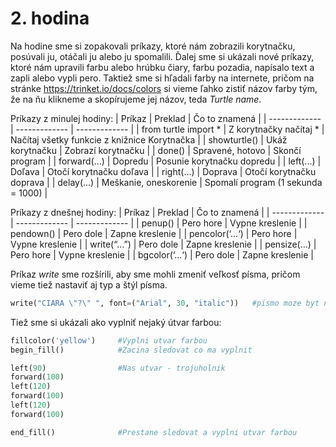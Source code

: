 # 2. hodina

Na hodine sme si zopakovali príkazy, ktoré nám zobrazili korytnačku, posúvali ju, otáčali ju alebo ju spomalili. Ďalej sme si ukázali nové príkazy, ktoré nám upravili
farbu alebo hrúbku čiary, farbu pozadia, napísalo text a zapli alebo vypli pero. Taktiež sme si hľadali farby na internete, pričom na stránke https://trinket.io/docs/colors
si vieme ľahko zistiť názov farby tým, že na ňu klikneme a skopírujeme jej názov, teda *Turtle name*.

Príkazy z minulej hodiny:
| Príkaz  | Preklad | Čo to znamená |
| ------------- | ------------- | ------------- |
| from turtle import *  | Z korytnačky načítaj *  | Načítaj všetky funkcie z knižnice Korytnačka |
| showturtle()  | Ukáž korytnačku  | Zobrazí korytnačku |
| done()  | Spravené, hotovo  | Skončí program |
| forward(...)  | Dopredu  | Posunie korytnačku dopredu |
| left(...)  | Doľava  | Otočí korytnačku doľava |
| right(...)  | Doprava  | Otočí korytnačku doprava |
| delay(...)  | Meškanie, oneskorenie  | Spomalí program (1 sekunda = 1000) |

Príkazy z dnešnej hodiny:
| Príkaz  | Preklad | Čo to znamená |
| ------------- | ------------- | ------------- |
| penup()  | Pero hore  | Vypne kreslenie |
| pendown()  | Pero dole  | Zapne kreslenie |
| pencolor(‘...‘)  | Pero hore  | Vypne kreslenie |
| write(“…”)  | Pero dole  | Zapne kreslenie |
| pensize(...)  | Pero hore  | Vypne kreslenie |
| bgcolor(‘...‘)  | Pero dole  | Zapne kreslenie |

Príkaz *write* sme rozšírili, aby sme mohli zmeniť veľkosť písma, pričom vieme tiež nastaviť aj typ a štýl písma.
```python
write("CIARA \"?\" ", font=("Arial", 30, "italic"))   #pismo moze byt normal, bold, italic
```

Tiež sme si ukázali ako vyplniť nejaký útvar farbou:
```python
fillcolor('yellow')     #Vyplni utvar farbou
begin_fill()            #Zacina sledovat co ma vyplnit

left(90)                #Nas utvar - trojuholnik
forward(100)
left(120)
forward(100)
left(120)
forward(100)

end_fill()              #Prestane sledovat a vyplni utvar farbou 

```
